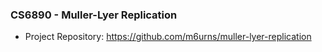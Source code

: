 ### CS6890 - Muller-Lyer Replication

- Project Repository: https://github.com/m6urns/muller-lyer-replication